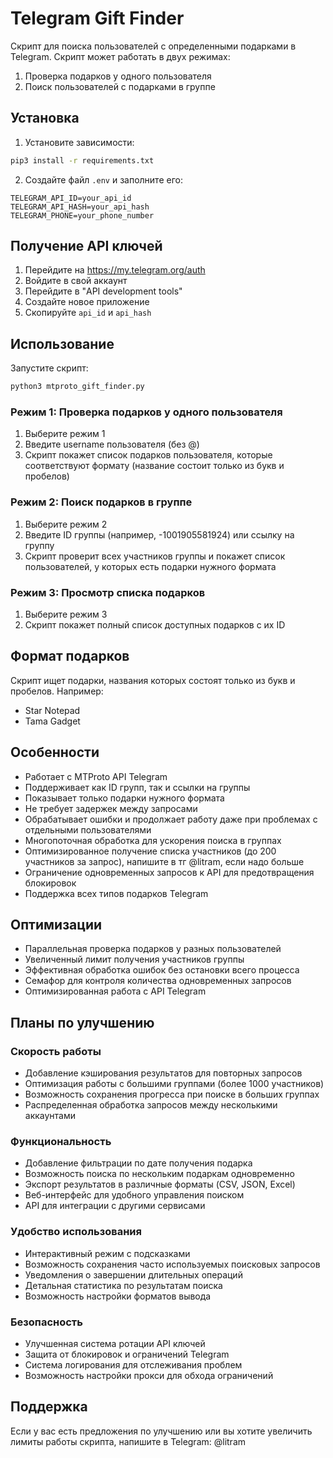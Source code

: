 # Telegram Gift Finder

Скрипт для поиска пользователей с определенными подарками в Telegram. Скрипт может работать в двух режимах:
1. Проверка подарков у одного пользователя
2. Поиск пользователей с подарками в группе

## Установка

1. Установите зависимости:
```bash
pip3 install -r requirements.txt
```

2. Создайте файл `.env` и заполните его:
```
TELEGRAM_API_ID=your_api_id
TELEGRAM_API_HASH=your_api_hash
TELEGRAM_PHONE=your_phone_number
```

## Получение API ключей

1. Перейдите на https://my.telegram.org/auth
2. Войдите в свой аккаунт
3. Перейдите в "API development tools"
4. Создайте новое приложение
5. Скопируйте `api_id` и `api_hash`

## Использование

Запустите скрипт:
```bash
python3 mtproto_gift_finder.py
```

### Режим 1: Проверка подарков у одного пользователя
1. Выберите режим 1
2. Введите username пользователя (без @)
3. Скрипт покажет список подарков пользователя, которые соответствуют формату (название состоит только из букв и пробелов)

### Режим 2: Поиск подарков в группе
1. Выберите режим 2
2. Введите ID группы (например, -1001905581924) или ссылку на группу
3. Скрипт проверит всех участников группы и покажет список пользователей, у которых есть подарки нужного формата

### Режим 3: Просмотр списка подарков
1. Выберите режим 3
2. Скрипт покажет полный список доступных подарков с их ID

## Формат подарков

Скрипт ищет подарки, названия которых состоят только из букв и пробелов. Например:
- Star Notepad
- Tama Gadget

## Особенности

- Работает с MTProto API Telegram
- Поддерживает как ID групп, так и ссылки на группы
- Показывает только подарки нужного формата
- Не требует задержек между запросами
- Обрабатывает ошибки и продолжает работу даже при проблемах с отдельными пользователями
- Многопоточная обработка для ускорения поиска в группах
- Оптимизированное получение списка участников (до 200 участников за запрос), напишите в тг @litram, если надо больше
- Ограничение одновременных запросов к API для предотвращения блокировок
- Поддержка всех типов подарков Telegram

## Оптимизации

- Параллельная проверка подарков у разных пользователей
- Увеличенный лимит получения участников группы
- Эффективная обработка ошибок без остановки всего процесса
- Семафор для контроля количества одновременных запросов
- Оптимизированная работа с API Telegram

## Планы по улучшению

### Скорость работы
- Добавление кэширования результатов для повторных запросов
- Оптимизация работы с большими группами (более 1000 участников)
- Возможность сохранения прогресса при поиске в больших группах
- Распределенная обработка запросов между несколькими аккаунтами

### Функциональность
- Добавление фильтрации по дате получения подарка
- Возможность поиска по нескольким подаркам одновременно
- Экспорт результатов в различные форматы (CSV, JSON, Excel)
- Веб-интерфейс для удобного управления поиском
- API для интеграции с другими сервисами

### Удобство использования
- Интерактивный режим с подсказками
- Возможность сохранения часто используемых поисковых запросов
- Уведомления о завершении длительных операций
- Детальная статистика по результатам поиска
- Возможность настройки форматов вывода

### Безопасность
- Улучшенная система ротации API ключей
- Защита от блокировок и ограничений Telegram
- Система логирования для отслеживания проблем
- Возможность настройки прокси для обхода ограничений

## Поддержка

Если у вас есть предложения по улучшению или вы хотите увеличить лимиты работы скрипта, напишите в Telegram: @litram 
